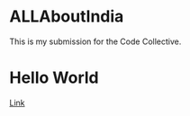 # ALLAboutIndia
This is my submission for the Code Collective. 
<!DOCTYPE html>
<html lang="en">
<head>
    <meta charset="UTF-8">
    <meta name="viewport" content="width=device-width, initial-scale=1.0">
    <!-- Customize your page title -->
    <title>Hello World</title>
    <!-- This is how you include the CSS file in your page -->
    <link rel="stylesheet" href="styles.css"/>
</head>
<body>
    <!-- Customize your greeting -->
    <h1>Hello World</h1>
    <!-- Customize the text on your Link -->
    <a href="./about.html">Link</a>
    <script>
        //alert("insert custom greeting here and uncomment this line so that it runs");
    </script>
</body>
</html>
